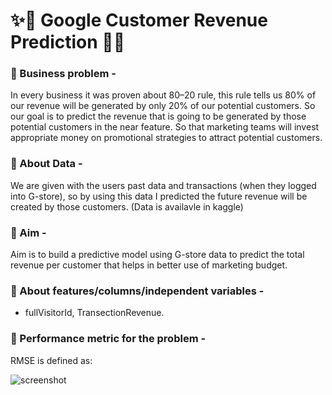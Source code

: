 #  ✨🎇 Google Customer Revenue Prediction 🎇✨

### 📍 Business problem - 
In every business it was proven about 80–20 rule, this rule tells us 80% of our revenue will be generated by only 20% of our potential customers. So our goal is to predict the revenue that is going to be generated by those potential customers in the near feature. So that marketing teams will invest appropriate money on promotional strategies to attract potential customers.

### 📍 About Data - 
We are given with the users past data and transactions (when they logged into G-store), so by using this data I predicted the future revenue will be created by those customers. (Data is availavle in kaggle)

### 📍 Aim - 
Aim is to build a predictive model using G-store data to predict the total revenue per customer that helps in better use of marketing budget.

### 📍 About features/columns/independent variables - 
- fullVisitorId, TransectionRevenue.

### 📍 Performance metric for the problem - 
RMSE is defined as:

![screenshot](https://miro.medium.com/v2/resize:fit:640/format:webp/1*RSYTYpqyGDYWPmI0rD8zqA.png)


